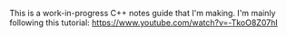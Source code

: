 This is a work-in-progress C++ notes guide that I'm making. I'm mainly following this tutorial: https://www.youtube.com/watch?v=-TkoO8Z07hI

